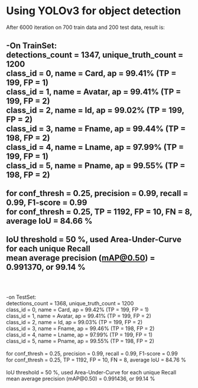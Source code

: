 # Using YOLOv3 for object detection
After 6000 iteration on 700 train data and 200 test data, result is: <br />

-On TrainSet: <br />
detections_count = 1347, unique_truth_count = 1200 <br />
class_id = 0, name = Card, ap = 99.41%           (TP = 199, FP = 1) <br />
class_id = 1, name = Avatar, ap = 99.41%         (TP = 199, FP = 2) <br />
class_id = 2, name = Id, ap = 99.02%             (TP = 199, FP = 2) <br />
class_id = 3, name = Fname, ap = 99.44%          (TP = 198, FP = 2) <br />
class_id = 4, name = Lname, ap = 97.99%          (TP = 199, FP = 1) <br />
class_id = 5, name = Pname, ap = 99.55%          (TP = 198, FP = 2) <br />
<br />
 for conf_thresh = 0.25, precision = 0.99, recall = 0.99, F1-score = 0.99 <br />
 for conf_thresh = 0.25, TP = 1192, FP = 10, FN = 8, average IoU = 84.66 % <br />
<br />
 IoU threshold = 50 %, used Area-Under-Curve for each unique Recall <br />
 mean average precision (mAP@0.50) = 0.991370, or 99.14 % <br />
 <br />
 -------------------------------------------------------------------------------------
 <br />
-on TestSet:<br />
detections_count = 1368, unique_truth_count = 1200<br />
class_id = 0, name = Card, ap = 99.42%           (TP = 199, FP = 1)<br />
class_id = 1, name = Avatar, ap = 99.41%         (TP = 199, FP = 2)<br />
class_id = 2, name = Id, ap = 99.03%             (TP = 199, FP = 2)<br />
class_id = 3, name = Fname, ap = 99.46%          (TP = 198, FP = 2)<br />
class_id = 4, name = Lname, ap = 97.99%          (TP = 199, FP = 1)<br />
class_id = 5, name = Pname, ap = 99.55%          (TP = 198, FP = 2)<br />
<br />
 for conf_thresh = 0.25, precision = 0.99, recall = 0.99, F1-score = 0.99<br />
 for conf_thresh = 0.25, TP = 1192, FP = 10, FN = 8, average IoU = 84.76 %<br />
<br />
 IoU threshold = 50 %, used Area-Under-Curve for each unique Recall<br />
 mean average precision (mAP@0.50) = 0.991436, or 99.14 %<br />

